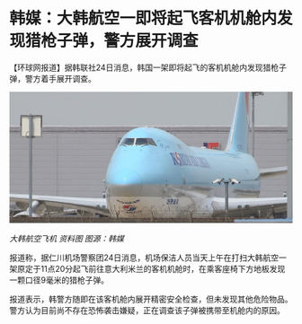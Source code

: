 # 韩媒：大韩航空一即将起飞客机机舱内发现猎枪子弹，警方展开调查

【环球网报道】据韩联社24日消息，韩国一架即将起飞的客机机舱内发现猎枪子弹，警方着手展开调查。

![ff1f69f55e1e762ecad8f61a37ac22ef.jpg](https://raw.githubusercontent.com/qqhsx/qqnews_image/main/2024/03/24/韩媒：大韩航空一即将起飞客机机舱内发现猎枪子弹，警方展开调查/ff1f69f55e1e762ecad8f61a37ac22ef.jpg)

_大韩航空飞机 资料图 图源：韩媒_

报道称，据仁川机场警察团24日消息，机场保洁人员当天上午在打扫大韩航空一架原定于11点20分起飞前往意大利米兰的客机机舱时，在乘客座椅下方地板发现一颗口径9毫米的猎枪子弹。

报道表示，韩警方随即在该客机舱内展开精密安全检查，但未发现其他危险物品。警方认为目前尚不存在恐怖袭击嫌疑，正在调查该子弹被携带至机舱内的原因。

